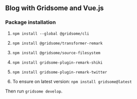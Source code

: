 ## Blog with Gridsome and Vue.js

### Package installation

1. `npm install --global @gridsome/cli`

2. `npm install @gridsome/transformer-remark`

3. `npm install @gridsome/source-filesystem`

4. `npm install gridsome-plugin-remark-shiki`

5. `npm install gridsome-plugin-remark-twitter`

6. To ensure on latest version: `npm install gridsome@latest`

Then run `gridsome develop`. 
